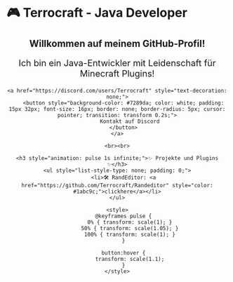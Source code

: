 # 🎮 Terrocraft - Java Developer

<div style="text-align: center;">
    <h2>Willkommen auf meinem GitHub-Profil!</h2>
    <p style="font-size: 20px;">Ich bin ein Java-Entwickler mit Leidenschaft für Minecraft Plugins!</p>
    
    <a href="https://discord.com/users/Terrocraft" style="text-decoration: none;">
        <button style="background-color: #7289da; color: white; padding: 15px 32px; font-size: 16px; border: none; border-radius: 5px; cursor: pointer; transition: transform 0.2s;">
            Kontakt auf Discord
        </button>
    </a>
    
    <br><br>
    
    <h3 style="animation: pulse 1s infinite;">✨ Projekte und Plugins ✨</h3>
    <ul style="list-style-type: none; padding: 0;">
        <li>🛠️ RandEditor: <a href="https://github.com/Terrocraft/Randeditor" style="color: #1abc9c;">clickhere</a></li>
    </ul>
    
    <style>
        @keyframes pulse {
            0% { transform: scale(1); }
            50% { transform: scale(1.05); }
            100% { transform: scale(1); }
        }
        
        button:hover {
            transform: scale(1.1);
        }
    </style>
</div>
